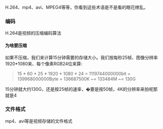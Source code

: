 H.264、mp4、avi、MPEG4等等，你看到这些术语是不是看的眼花缭乱。

### 编码
H.264是视频的压缩编码算法

#### 为啥要压缩
如果不压缩，我们来计算15分钟需要的存储大小。我们按每秒25帧、图像分辨率1920*1080来、每个像素RGB24位来算:
> 15 * 60 * 25 * 1920 * 1080 * 24 = 1119744000000bit = 139968000000Byte = 136687500K ~= 133484M ~= 130G

15分钟就大约130G，还是按25帧的速率，�要是按50帧，4K的分辨率来拍呢那就是4


### 文件格式
mp4、avi等是视频存储的文件格式
